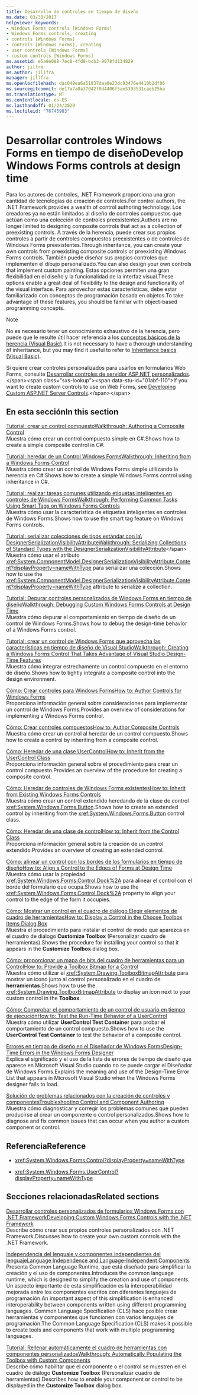 ```yaml
---
title: Desarrollo de controles en tiempo de diseño
ms.date: 03/30/2017
helpviewer_keywords:
- Windows Forms controls [Windows Forms]
- Windows Forms controls, creating
- controls [Windows Forms]
- controls [Windows Forms], creating
- user controls [Windows Forms]
- custom controls [Windows Forms]
ms.assetid: e5a8e088-7ec8-4fd9-bcb3-9078fd134829
author: jillre
ms.author: jillfra
manager: jillfra
ms.openlocfilehash: dac049ea6a51037daa0e23dc93476e4410b2df06
ms.sourcegitcommit: de17a7a0a37042f0d4406f5ae5393531caeb25ba
ms.translationtype: MT
ms.contentlocale: es-ES
ms.lasthandoff: 01/24/2020
ms.locfileid: "76745983"
---
```

# <a name="develop-windows-forms-controls-at-design-time"></a><span data-ttu-id="01abf-102">Desarrollar controles Windows Forms en tiempo de diseño</span><span class="sxs-lookup"><span data-stu-id="01abf-102">Develop Windows Forms controls at design time</span></span>

<span data-ttu-id="01abf-103">Para los autores de controles, .NET Framework proporciona una gran cantidad de tecnologías de creación de controles.</span><span class="sxs-lookup"><span data-stu-id="01abf-103">For control authors, the .NET Framework provides a wealth of control authoring technology.</span></span> <span data-ttu-id="01abf-104">Los creadores ya no están limitados al diseño de controles compuestos que actúan como una colección de controles preexistentes.</span><span class="sxs-lookup"><span data-stu-id="01abf-104">Authors are no longer limited to designing composite controls that act as a collection of preexisting controls.</span></span> <span data-ttu-id="01abf-105">A través de la herencia, puede crear sus propios controles a partir de controles compuestos preexistentes o de controles de Windows Forms preexistentes.</span><span class="sxs-lookup"><span data-stu-id="01abf-105">Through inheritance, you can create your own controls from preexisting composite controls or preexisting Windows Forms controls.</span></span> <span data-ttu-id="01abf-106">También puede diseñar sus propios controles que implementen el dibujo personalizado.</span><span class="sxs-lookup"><span data-stu-id="01abf-106">You can also design your own controls that implement custom painting.</span></span> <span data-ttu-id="01abf-107">Estas opciones permiten una gran flexibilidad en el diseño y la funcionalidad de la interfaz visual.</span><span class="sxs-lookup"><span data-stu-id="01abf-107">These options enable a great deal of flexibility to the design and functionality of the visual interface.</span></span> <span data-ttu-id="01abf-108">Para aprovechar estas características, debe estar familiarizado con conceptos de programación basada en objetos.</span><span class="sxs-lookup"><span data-stu-id="01abf-108">To take advantage of these features, you should be familiar with object-based programming concepts.</span></span>

> [!NOTE]
> <span data-ttu-id="01abf-109">No es necesario tener un conocimiento exhaustivo de la herencia, pero puede que le resulte útil hacer referencia a los [conceptos básicos de la herencia (Visual Basic)](~/docs/visual-basic/programming-guide/language-features/objects-and-classes/inheritance-basics.md).</span><span class="sxs-lookup"><span data-stu-id="01abf-109">It is not necessary to have a thorough understanding of inheritance, but you may find it useful to refer to [Inheritance basics (Visual Basic)](~/docs/visual-basic/programming-guide/language-features/objects-and-classes/inheritance-basics.md).</span></span>

<span data-ttu-id="01abf-110">Si quiere crear controles personalizados para usarlos en formularios Web Forms, consulte [Desarrollar controles de servidor ASP.NET personalizados](https://docs.microsoft.com/previous-versions/aspnet/zt27tfhy(v=vs.100)).</span><span class="sxs-lookup"><span data-stu-id="01abf-110">If you want to create custom controls to use on Web Forms, see [Developing Custom ASP.NET Server Controls](https://docs.microsoft.com/previous-versions/aspnet/zt27tfhy(v=vs.100)).</span></span>

## <a name="in-this-section"></a><span data-ttu-id="01abf-111">En esta sección</span><span class="sxs-lookup"><span data-stu-id="01abf-111">In this section</span></span>

<span data-ttu-id="01abf-112">[Tutorial: crear un control compuesto](walkthrough-authoring-a-composite-control-with-visual-csharp.md)</span><span class="sxs-lookup"><span data-stu-id="01abf-112">[Walkthrough: Authoring a Composite Control](walkthrough-authoring-a-composite-control-with-visual-csharp.md)</span></span>\
<span data-ttu-id="01abf-113">Muestra cómo crear un control compuesto simple en C#.</span><span class="sxs-lookup"><span data-stu-id="01abf-113">Shows how to create a simple composite control in C#.</span></span>

<span data-ttu-id="01abf-114">[Tutorial: heredar de un Control Windows Forms](walkthrough-inheriting-from-a-windows-forms-control-with-visual-csharp.md)</span><span class="sxs-lookup"><span data-stu-id="01abf-114">[Walkthrough: Inheriting from a Windows Forms Control](walkthrough-inheriting-from-a-windows-forms-control-with-visual-csharp.md)</span></span>\
<span data-ttu-id="01abf-115">Muestra cómo crear un control de Windows Forms simple utilizando la herencia en C#.</span><span class="sxs-lookup"><span data-stu-id="01abf-115">Shows how to create a simple Windows Forms control using inheritance in C#.</span></span>

<span data-ttu-id="01abf-116">[Tutorial: realizar tareas comunes utilizando etiquetas inteligentes en controles de Windows Forms](performing-common-tasks-using-smart-tags-on-wf-controls.md)</span><span class="sxs-lookup"><span data-stu-id="01abf-116">[Walkthrough: Performing Common Tasks Using Smart Tags on Windows Forms Controls](performing-common-tasks-using-smart-tags-on-wf-controls.md)</span></span>\
<span data-ttu-id="01abf-117">Muestra cómo usar la característica de etiquetas inteligentes en controles de Windows Forms.</span><span class="sxs-lookup"><span data-stu-id="01abf-117">Shows how to use the smart tag feature on Windows Forms controls.</span></span>

<span data-ttu-id="01abf-118">[Tutorial: serializar colecciones de tipos estándar con la\ DesignerSerializationVisibilityAttribute](serializing-collections-designerserializationvisibilityattribute.md)</span><span class="sxs-lookup"><span data-stu-id="01abf-118">[Walkthrough: Serializing Collections of Standard Types with the DesignerSerializationVisibilityAttribute](serializing-collections-designerserializationvisibilityattribute.md)\</span></span>
<span data-ttu-id="01abf-119">Muestra cómo usar el atributo <xref:System.ComponentModel.DesignerSerializationVisibilityAttribute.Content?displayProperty=nameWithType> para serializar una colección.</span><span class="sxs-lookup"><span data-stu-id="01abf-119">Shows how to use the <xref:System.ComponentModel.DesignerSerializationVisibilityAttribute.Content?displayProperty=nameWithType> attribute to serialize a collection.</span></span>

<span data-ttu-id="01abf-120">[Tutorial: Depurar controles personalizados de Windows Forms en tiempo de diseño](walkthrough-debugging-custom-windows-forms-controls-at-design-time.md)</span><span class="sxs-lookup"><span data-stu-id="01abf-120">[Walkthrough: Debugging Custom Windows Forms Controls at Design Time](walkthrough-debugging-custom-windows-forms-controls-at-design-time.md)</span></span>\
<span data-ttu-id="01abf-121">Muestra cómo depurar el comportamiento en tiempo de diseño de un control de Windows Forms.</span><span class="sxs-lookup"><span data-stu-id="01abf-121">Shows how to debug the design-time behavior of a Windows Forms control.</span></span>

<span data-ttu-id="01abf-122">[Tutorial: crear un control de Windows Forms que aprovecha las características en tiempo de diseño de Visual Studio](creating-a-wf-control-design-time-features.md)</span><span class="sxs-lookup"><span data-stu-id="01abf-122">[Walkthrough: Creating a Windows Forms Control That Takes Advantage of Visual Studio Design-Time Features](creating-a-wf-control-design-time-features.md)</span></span>\
<span data-ttu-id="01abf-123">Muestra cómo integrar estrechamente un control compuesto en el entorno de diseño.</span><span class="sxs-lookup"><span data-stu-id="01abf-123">Shows how to tightly integrate a composite control into the design environment.</span></span>

<span data-ttu-id="01abf-124">[Cómo: Crear controles para Windows Forms](how-to-author-controls-for-windows-forms.md)</span><span class="sxs-lookup"><span data-stu-id="01abf-124">[How to: Author Controls for Windows Forms](how-to-author-controls-for-windows-forms.md)</span></span>\
<span data-ttu-id="01abf-125">Proporciona información general sobre consideraciones para implementar un control de Windows Forms.</span><span class="sxs-lookup"><span data-stu-id="01abf-125">Provides an overview of considerations for implementing a Windows Forms control.</span></span>

<span data-ttu-id="01abf-126">[Cómo: Crear controles compuestos](how-to-author-composite-controls.md)</span><span class="sxs-lookup"><span data-stu-id="01abf-126">[How to: Author Composite Controls](how-to-author-composite-controls.md)</span></span>\
<span data-ttu-id="01abf-127">Muestra cómo crear un control al heredar de un control compuesto.</span><span class="sxs-lookup"><span data-stu-id="01abf-127">Shows how to create a control by inheriting from a composite control.</span></span>

<span data-ttu-id="01abf-128">[Cómo: Heredar de una clase UserControl](how-to-inherit-from-the-usercontrol-class.md)</span><span class="sxs-lookup"><span data-stu-id="01abf-128">[How to: Inherit from the UserControl Class](how-to-inherit-from-the-usercontrol-class.md)</span></span>\
<span data-ttu-id="01abf-129">Proporciona información general sobre el procedimiento para crear un control compuesto.</span><span class="sxs-lookup"><span data-stu-id="01abf-129">Provides an overview of the procedure for creating a composite control.</span></span>

<span data-ttu-id="01abf-130">[Cómo: Heredar de controles de Windows Forms existentes](how-to-inherit-from-existing-windows-forms-controls.md)</span><span class="sxs-lookup"><span data-stu-id="01abf-130">[How to: Inherit from Existing Windows Forms Controls](how-to-inherit-from-existing-windows-forms-controls.md)</span></span>\
<span data-ttu-id="01abf-131">Muestra cómo crear un control extendido heredando de la clase de control <xref:System.Windows.Forms.Button>.</span><span class="sxs-lookup"><span data-stu-id="01abf-131">Shows how to create an extended control by inheriting from the <xref:System.Windows.Forms.Button> control class.</span></span>

<span data-ttu-id="01abf-132">[Cómo: Heredar de una clase de control](how-to-inherit-from-the-control-class.md)</span><span class="sxs-lookup"><span data-stu-id="01abf-132">[How to: Inherit from the Control Class](how-to-inherit-from-the-control-class.md)</span></span>\
<span data-ttu-id="01abf-133">Proporciona información general sobre la creación de un control extendido.</span><span class="sxs-lookup"><span data-stu-id="01abf-133">Provides an overview of creating an extended control.</span></span>

<span data-ttu-id="01abf-134">[Cómo: alinear un control con los bordes de los formularios en tiempo de diseño](how-to-align-a-control-to-the-edges-of-forms-at-design-time.md)</span><span class="sxs-lookup"><span data-stu-id="01abf-134">[How to: Align a Control to the Edges of Forms at Design Time](how-to-align-a-control-to-the-edges-of-forms-at-design-time.md)</span></span>\
<span data-ttu-id="01abf-135">Muestra cómo usar la propiedad <xref:System.Windows.Forms.Control.Dock%2A> para alinear el control con el borde del formulario que ocupa.</span><span class="sxs-lookup"><span data-stu-id="01abf-135">Shows how to use the <xref:System.Windows.Forms.Control.Dock%2A> property to align your control to the edge of the form it occupies.</span></span>

<span data-ttu-id="01abf-136">[Cómo: Mostrar un control en el cuadro de diálogo Elegir elementos de cuadro de herramientas](how-to-display-a-control-in-the-choose-toolbox-items-dialog-box.md)</span><span class="sxs-lookup"><span data-stu-id="01abf-136">[How to: Display a Control in the Choose Toolbox Items Dialog Box](how-to-display-a-control-in-the-choose-toolbox-items-dialog-box.md)</span></span>\
<span data-ttu-id="01abf-137">Muestra el procedimiento para instalar el control de modo que aparezca en el cuadro de diálogo **Customize Toolbox** (Personalizar cuadro de herramientas).</span><span class="sxs-lookup"><span data-stu-id="01abf-137">Shows the procedure for installing your control so that it appears in the **Customize Toolbox** dialog box.</span></span>

<span data-ttu-id="01abf-138">[Cómo: proporcionar un mapa de bits del cuadro de herramientas para un Control](how-to-provide-a-toolbox-bitmap-for-a-control.md)</span><span class="sxs-lookup"><span data-stu-id="01abf-138">[How to: Provide a Toolbox Bitmap for a Control](how-to-provide-a-toolbox-bitmap-for-a-control.md)</span></span>\
<span data-ttu-id="01abf-139">Muestra cómo utilizar el <xref:System.Drawing.ToolboxBitmapAttribute> para mostrar un icono junto al control personalizado en el cuadro de **herramientas**.</span><span class="sxs-lookup"><span data-stu-id="01abf-139">Shows how to use the <xref:System.Drawing.ToolboxBitmapAttribute> to display an icon next to your custom control in the **Toolbox**.</span></span>

<span data-ttu-id="01abf-140">[Cómo: Comprobar el comportamiento de un control de usuario en tiempo de ejecución](how-to-test-the-run-time-behavior-of-a-usercontrol.md)</span><span class="sxs-lookup"><span data-stu-id="01abf-140">[How to: Test the Run-Time Behavior of a UserControl](how-to-test-the-run-time-behavior-of-a-usercontrol.md)</span></span>\
<span data-ttu-id="01abf-141">Muestra cómo utilizar **UserControl Test Container** para probar el comportamiento de un control compuesto.</span><span class="sxs-lookup"><span data-stu-id="01abf-141">Shows how to use the **UserControl Test Container** to test the behavior of a composite control.</span></span>

<span data-ttu-id="01abf-142">[Errores en tiempo de diseño en el Diseñador de Windows Forms](design-time-errors-in-the-windows-forms-designer.md)</span><span class="sxs-lookup"><span data-stu-id="01abf-142">[Design-Time Errors in the Windows Forms Designer](design-time-errors-in-the-windows-forms-designer.md)</span></span>\
<span data-ttu-id="01abf-143">Explica el significado y el uso de la lista de errores de tiempo de diseño que aparece en Microsoft Visual Studio cuando no se puede cargar el Diseñador de Windows Forms.</span><span class="sxs-lookup"><span data-stu-id="01abf-143">Explains the meaning and use of the Design-Time Error List that appears in Microsoft Visual Studio when the Windows Forms designer fails to load.</span></span>

<span data-ttu-id="01abf-144">[Solución de problemas relacionados con la creación de controles y componentes](troubleshooting-control-and-component-authoring.md)</span><span class="sxs-lookup"><span data-stu-id="01abf-144">[Troubleshooting Control and Component Authoring](troubleshooting-control-and-component-authoring.md)</span></span>\
<span data-ttu-id="01abf-145">Muestra cómo diagnosticar y corregir los problemas comunes que pueden producirse al crear un componente o control personalizados.</span><span class="sxs-lookup"><span data-stu-id="01abf-145">Shows how to diagnose and fix common issues that can occur when you author a custom component or control.</span></span>

## <a name="reference"></a><span data-ttu-id="01abf-146">Referencia</span><span class="sxs-lookup"><span data-stu-id="01abf-146">Reference</span></span>

- <xref:System.Windows.Forms.Control?displayProperty=nameWithType>

- <xref:System.Windows.Forms.UserControl?displayProperty=nameWithType>

## <a name="related-sections"></a><span data-ttu-id="01abf-147">Secciones relacionadas</span><span class="sxs-lookup"><span data-stu-id="01abf-147">Related sections</span></span>

<span data-ttu-id="01abf-148">[Desarrollar controles personalizados de formularios Windows Forms con .NET Framework](developing-custom-windows-forms-controls.md)</span><span class="sxs-lookup"><span data-stu-id="01abf-148">[Developing Custom Windows Forms Controls with the .NET Framework](developing-custom-windows-forms-controls.md)</span></span>\
<span data-ttu-id="01abf-149">Describe cómo crear sus propios controles personalizados con .NET Framework.</span><span class="sxs-lookup"><span data-stu-id="01abf-149">Discusses how to create your own custom controls with the .NET Framework.</span></span>

<span data-ttu-id="01abf-150">[Independencia del lenguaje y componentes independientes del lenguaje](../../../standard/language-independence-and-language-independent-components.md)</span><span class="sxs-lookup"><span data-stu-id="01abf-150">[Language Independence and Language-Independent Components](../../../standard/language-independence-and-language-independent-components.md)</span></span>\
<span data-ttu-id="01abf-151">Presenta Common Language Runtime, que está diseñado para simplificar la creación y el uso de componentes.</span><span class="sxs-lookup"><span data-stu-id="01abf-151">Introduces the common language runtime, which is designed to simplify the creation and use of components.</span></span> <span data-ttu-id="01abf-152">Un aspecto importante de esta simplificación es la interoperabilidad mejorada entre los componentes escritos con diferentes lenguajes de programación.</span><span class="sxs-lookup"><span data-stu-id="01abf-152">An important aspect of this simplification is enhanced interoperability between components written using different programming languages.</span></span> <span data-ttu-id="01abf-153">Common Language Specification (CLS) hace posible crear herramientas y componentes que funcionen con varios lenguajes de programación.</span><span class="sxs-lookup"><span data-stu-id="01abf-153">The Common Language Specification (CLS) makes it possible to create tools and components that work with multiple programming languages.</span></span>

<span data-ttu-id="01abf-154">[Tutorial: Rellenar automáticamente el cuadro de herramientas con componentes personalizados](walkthrough-automatically-populating-the-toolbox-with-custom-components.md)</span><span class="sxs-lookup"><span data-stu-id="01abf-154">[Walkthrough: Automatically Populating the Toolbox with Custom Components](walkthrough-automatically-populating-the-toolbox-with-custom-components.md)</span></span>\
<span data-ttu-id="01abf-155">Describe cómo habilitar que el componente o el control se muestren en el cuadro de diálogo **Customize Toolbox** (Personalizar cuadro de herramientas).</span><span class="sxs-lookup"><span data-stu-id="01abf-155">Describes how to enable your component or control to be displayed in the **Customize Toolbox** dialog box.</span></span>
